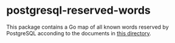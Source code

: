 # postgresql-reserved-words

This package contains a Go map of all known words reserved by
PostgreSQL acconding to the documents in [this
directory](https://github.com/postgres/postgres/tree/master/doc/src/sgml/keywords).
